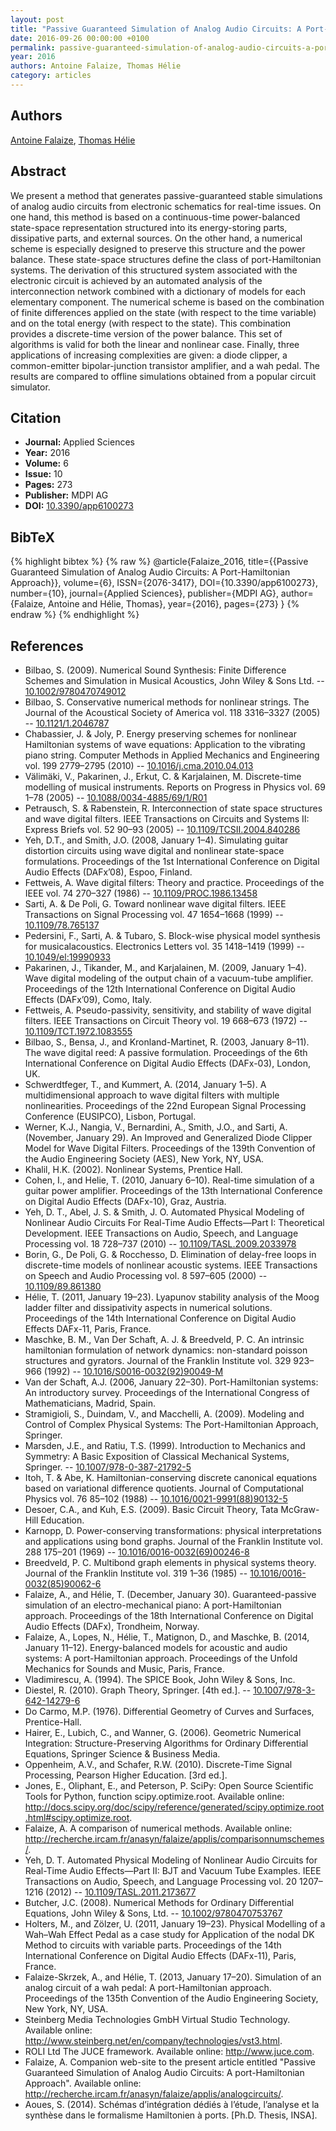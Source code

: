 ```yaml
---
layout: post
title: "Passive Guaranteed Simulation of Analog Audio Circuits: A Port-Hamiltonian Approach"
date: 2016-09-26 00:00:00 +0100
permalink: passive-guaranteed-simulation-of-analog-audio-circuits-a-port-hamiltonian-approach
year: 2016
authors: Antoine Falaize, Thomas Hélie
category: articles
---
```

 
## Authors
[Antoine Falaize](authors/antoine_falaize), [Thomas Hélie](authors/thomas_helie)
 
## Abstract
We present a method that generates passive-guaranteed stable simulations of analog audio circuits from electronic schematics for real-time issues. On one hand, this method is based on a continuous-time power-balanced state-space representation structured into its energy-storing parts, dissipative parts, and external sources. On the other hand, a numerical scheme is especially designed to preserve this structure and the power balance. These state-space structures define the class of port-Hamiltonian systems. The derivation of this structured system associated with the electronic circuit is achieved by an automated analysis of the interconnection network combined with a dictionary of models for each elementary component. The numerical scheme is based on the combination of finite differences applied on the state (with respect to the time variable) and on the total energy (with respect to the state). This combination provides a discrete-time version of the power balance. This set of algorithms is valid for both the linear and nonlinear case. Finally, three applications of increasing complexities are given: a diode clipper, a common-emitter bipolar-junction transistor amplifier, and a wah pedal. The results are compared to offline simulations obtained from a popular circuit simulator.
 
## Citation
- **Journal:** Applied Sciences
- **Year:** 2016
- **Volume:** 6
- **Issue:** 10
- **Pages:** 273
- **Publisher:** MDPI AG
- **DOI:** [10.3390/app6100273](https://doi.org/10.3390/app6100273)
 
## BibTeX
{% highlight bibtex %}
{% raw %}
@article{Falaize_2016,
  title={{Passive Guaranteed Simulation of Analog Audio Circuits: A Port-Hamiltonian Approach}},
  volume={6},
  ISSN={2076-3417},
  DOI={10.3390/app6100273},
  number={10},
  journal={Applied Sciences},
  publisher={MDPI AG},
  author={Falaize, Antoine and Hélie, Thomas},
  year={2016},
  pages={273}
}
{% endraw %}
{% endhighlight %}
 
## References
- Bilbao, S. (2009). Numerical Sound Synthesis: Finite Difference Schemes and Simulation in Musical Acoustics, John Wiley & Sons Ltd. -- [10.1002/9780470749012](https://doi.org/10.1002/9780470749012)
- Bilbao, S. Conservative numerical methods for nonlinear strings. The Journal of the Acoustical Society of America vol. 118 3316–3327 (2005) -- [10.1121/1.2046787](https://doi.org/10.1121/1.2046787)
- Chabassier, J. & Joly, P. Energy preserving schemes for nonlinear Hamiltonian systems of wave equations: Application to the vibrating piano string. Computer Methods in Applied Mechanics and Engineering vol. 199 2779–2795 (2010) -- [10.1016/j.cma.2010.04.013](https://doi.org/10.1016/j.cma.2010.04.013)
- Välimäki, V., Pakarinen, J., Erkut, C. & Karjalainen, M. Discrete-time modelling of musical instruments. Reports on Progress in Physics vol. 69 1–78 (2005) -- [10.1088/0034-4885/69/1/R01](https://doi.org/10.1088/0034-4885/69/1/R01)
- Petrausch, S. & Rabenstein, R. Interconnection of state space structures and wave digital filters. IEEE Transactions on Circuits and Systems II: Express Briefs vol. 52 90–93 (2005) -- [10.1109/TCSII.2004.840286](https://doi.org/10.1109/TCSII.2004.840286)
- Yeh, D.T., and Smith, J.O. (2008, January 1–4). Simulating guitar distortion circuits using wave digital and nonlinear state-space formulations. Proceedings of the 1st International Conference on Digital Audio Effects (DAFx’08), Espoo, Finland.
- Fettweis, A. Wave digital filters: Theory and practice. Proceedings of the IEEE vol. 74 270–327 (1986) -- [10.1109/PROC.1986.13458](https://doi.org/10.1109/PROC.1986.13458)
- Sarti, A. & De Poli, G. Toward nonlinear wave digital filters. IEEE Transactions on Signal Processing vol. 47 1654–1668 (1999) -- [10.1109/78.765137](https://doi.org/10.1109/78.765137)
- Pedersini, F., Sarti, A. & Tubaro, S. Block-wise physical model synthesis for musicalacoustics. Electronics Letters vol. 35 1418–1419 (1999) -- [10.1049/el:19990933](https://doi.org/10.1049/el:19990933)
- Pakarinen, J., Tikander, M., and Karjalainen, M. (2009, January 1–4). Wave digital modeling of the output chain of a vacuum-tube amplifier. Proceedings of the 12th International Conference on Digital Audio Effects (DAFx’09), Como, Italy.
- Fettweis, A. Pseudo-passivity, sensitivity, and stability of wave digital filters. IEEE Transactions on Circuit Theory vol. 19 668–673 (1972) -- [10.1109/TCT.1972.1083555](https://doi.org/10.1109/TCT.1972.1083555)
- Bilbao, S., Bensa, J., and Kronland-Martinet, R. (2003, January 8–11). The wave digital reed: A passive formulation. Proceedings of the 6th International Conference on Digital Audio Effects (DAFx-03), London, UK.
- Schwerdtfeger, T., and Kummert, A. (2014, January 1–5). A multidimensional approach to wave digital filters with multiple nonlinearities. Proceedings of the 22nd European Signal Processing Conference (EUSIPCO), Lisbon, Portugal.
- Werner, K.J., Nangia, V., Bernardini, A., Smith, J.O., and Sarti, A. (November, January 29). An Improved and Generalized Diode Clipper Model for Wave Digital Filters. Proceedings of the 139th Convention of the Audio Engineering Society (AES), New York, NY, USA.
- Khalil, H.K. (2002). Nonlinear Systems, Prentice Hall.
- Cohen, I., and Helie, T. (2010, January 6–10). Real-time simulation of a guitar power amplifier. Proceedings of the 13th International Conference on Digital Audio Effects (DAFx-10), Graz, Austria.
- Yeh, D. T., Abel, J. S. & Smith, J. O. Automated Physical Modeling of Nonlinear Audio Circuits For Real-Time Audio Effects—Part I: Theoretical Development. IEEE Transactions on Audio, Speech, and Language Processing vol. 18 728–737 (2010) -- [10.1109/TASL.2009.2033978](https://doi.org/10.1109/TASL.2009.2033978)
- Borin, G., De Poli, G. & Rocchesso, D. Elimination of delay-free loops in discrete-time models of nonlinear acoustic systems. IEEE Transactions on Speech and Audio Processing vol. 8 597–605 (2000) -- [10.1109/89.861380](https://doi.org/10.1109/89.861380)
- Hélie, T. (2011, January 19–23). Lyapunov stability analysis of the Moog ladder filter and dissipativity aspects in numerical solutions. Proceedings of the 14th International Conference on Digital Audio Effects DAFx-11, Paris, France.
- Maschke, B. M., Van Der Schaft, A. J. & Breedveld, P. C. An intrinsic hamiltonian formulation of network dynamics: non-standard poisson structures and gyrators. Journal of the Franklin Institute vol. 329 923–966 (1992) -- [10.1016/S0016-0032(92)90049-M](https://doi.org/10.1016/S0016-0032(92)90049-M)
- Van der Schaft, A.J. (2006, January 22–30). Port-Hamiltonian systems: An introductory survey. Proceedings of the International Congress of Mathematicians, Madrid, Spain.
- Stramigioli, S., Duindam, V., and Macchelli, A. (2009). Modeling and Control of Complex Physical Systems: The Port-Hamiltonian Approach, Springer.
- Marsden, J.E., and Ratiu, T.S. (1999). Introduction to Mechanics and Symmetry: A Basic Exposition of Classical Mechanical Systems, Springer. -- [10.1007/978-0-387-21792-5](https://doi.org/10.1007/978-0-387-21792-5)
- Itoh, T. & Abe, K. Hamiltonian-conserving discrete canonical equations based on variational difference quotients. Journal of Computational Physics vol. 76 85–102 (1988) -- [10.1016/0021-9991(88)90132-5](https://doi.org/10.1016/0021-9991(88)90132-5)
- Desoer, C.A., and Kuh, E.S. (2009). Basic Circuit Theory, Tata McGraw-Hill Education.
- Karnopp, D. Power-conserving transformations: physical interpretations and applications using bond graphs. Journal of the Franklin Institute vol. 288 175–201 (1969) -- [10.1016/0016-0032(69)00246-8](https://doi.org/10.1016/0016-0032(69)00246-8)
- Breedveld, P. C. Multibond graph elements in physical systems theory. Journal of the Franklin Institute vol. 319 1–36 (1985) -- [10.1016/0016-0032(85)90062-6](https://doi.org/10.1016/0016-0032(85)90062-6)
- Falaize, A., and Hélie, T. (December, January 30). Guaranteed-passive simulation of an electro-mechanical piano: A port-Hamiltonian approach. Proceedings of the 18th International Conference on Digital Audio Effects (DAFx), Trondheim, Norway.
- Falaize, A., Lopes, N., Hélie, T., Matignon, D., and Maschke, B. (2014, January 11–12). Energy-balanced models for acoustic and audio systems: A port-Hamiltonian approach. Proceedings of the Unfold Mechanics for Sounds and Music, Paris, France.
- Vladimirescu, A. (1994). The SPICE Book, John Wiley & Sons, Inc.
- Diestel, R. (2010). Graph Theory, Springer. [4th ed.]. -- [10.1007/978-3-642-14279-6](https://doi.org/10.1007/978-3-642-14279-6)
- Do Carmo, M.P. (1976). Differential Geometry of Curves and Surfaces, Prentice-Hall.
- Hairer, E., Lubich, C., and Wanner, G. (2006). Geometric Numerical Integration: Structure-Preserving Algorithms for Ordinary Differential Equations, Springer Science & Business Media.
- Oppenheim, A.V., and Schafer, R.W. (2010). Discrete-Time Signal Processing, Pearson Higher Education. [3rd ed.].
- Jones, E., Oliphant, E., and Peterson, P. SciPy: Open Source Scientific Tools for Python, function scipy.optimize.root. Available online: http://docs.scipy.org/doc/scipy/reference/generated/scipy.optimize.root.html#scipy.optimize.root.
- Falaize, A. A comparison of numerical methods. Available online: http://recherche.ircam.fr/anasyn/falaize/applis/comparisonnumschemes/.
- Yeh, D. T. Automated Physical Modeling of Nonlinear Audio Circuits for Real-Time Audio Effects—Part II: BJT and Vacuum Tube Examples. IEEE Transactions on Audio, Speech, and Language Processing vol. 20 1207–1216 (2012) -- [10.1109/TASL.2011.2173677](https://doi.org/10.1109/TASL.2011.2173677)
- Butcher, J.C. (2008). Numerical Methods for Ordinary Differential Equations, John Wiley & Sons, Ltd. -- [10.1002/9780470753767](https://doi.org/10.1002/9780470753767)
- Holters, M., and Zölzer, U. (2011, January 19–23). Physical Modelling of a Wah–Wah Effect Pedal as a case study for Application of the nodal DK Method to circuits with variable parts. Proceedings of the 14th International Conference on Digital Audio Effects (DAFx-11), Paris, France.
- Falaize-Skrzek, A., and Hélie, T. (2013, January 17–20). Simulation of an analog circuit of a wah pedal: A port-Hamiltonian approach. Proceedings of the 135th Convention of the Audio Engineering Society, New York, NY, USA.
- Steinberg Media Technologies GmbH Virtual Studio Technology. Available online: http://www.steinberg.net/en/company/technologies/vst3.html.
- ROLI Ltd The JUCE framework. Available online: http://www.juce.com.
- Falaize, A. Companion web-site to the present article entitled "Passive Guaranteed Simulation of Analog Audio Circuits: A port-Hamiltonian Approach". Available online: http://recherche.ircam.fr/anasyn/falaize/applis/analogcircuits/.
- Aoues, S. (2014). Schémas d’intégration dédiés à l’étude, l’analyse et la synthèse dans le formalisme Hamiltonien à ports. [Ph.D. Thesis, INSA].

